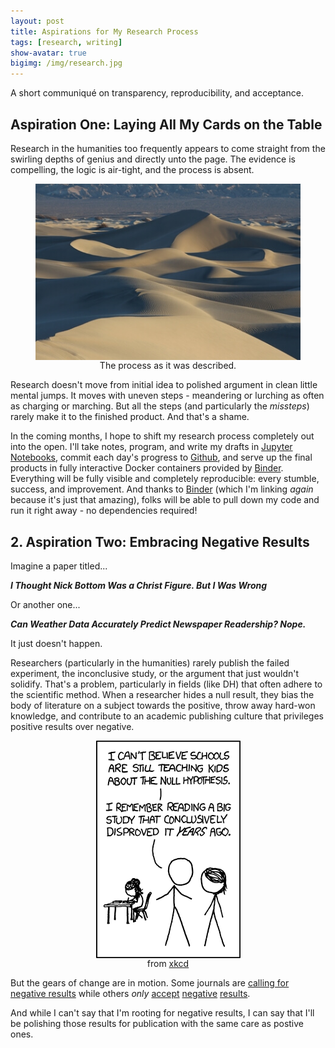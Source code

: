 ```yaml
---
layout: post
title: Aspirations for My Research Process
tags: [research, writing]
show-avatar: true
bigimg: /img/research.jpg
---
```


A short communiqué on transparency, reproducibility, and acceptance.

## Aspiration One: Laying All My Cards on the Table

Research in the humanities too frequently appears to come straight from the swirling depths of genius and directly unto the page. The evidence is compelling, the logic is air-tight, and the process is absent.

<figure>
  <center> 
    <img src="/img/desert.jpg" align="middle" alt="an empty desert">
    <figcaption>The process as it was described.</figcaption>
  </center>
</figure>

Research doesn't move from initial idea to polished argument in clean little mental jumps. It moves with uneven steps - meandering or lurching as often as charging or marching. But all the steps (and particularly the *missteps*) rarely make it to the finished product. And that's a shame. 

In the coming months, I hope to shift my research process completely out into the open. I'll take notes, program, and write my drafts in [Jupyter Notebooks](http://jupyter.org/), commit each day's progress to [Github](https://github.com/), and serve up the final products in fully interactive Docker containers provided by [Binder](https://mybinder.org/). Everything will be fully visible and completely reproducible: every stumble, success, and improvement. And thanks to [Binder](https://mybinder.org/) (which I'm linking *again* because it's just that amazing), folks will be able to pull down my code and run it right away - no dependencies required!

## 2. Aspiration Two: Embracing Negative Results

Imagine a paper titled...

***I Thought Nick Bottom Was a Christ Figure.  But I Was Wrong***

Or another one...

***Can Weather Data Accurately Predict Newspaper Readership? Nope.***

It just doesn't happen. 

Researchers (particularly in the humanities) rarely publish the failed experiment, the inconclusive study, or the argument that just wouldn't solidify. That's a problem, particularly in fields (like DH) that often adhere to the scientific method. When a researcher hides a null result, they bias the body of literature on a subject towards the positive, throw away hard-won knowledge, and contribute to an academic publishing culture that privileges positive results over negative. 

<figure>
  <center> 
    <img src="/img/null_hypothesis.png" align="middle" alt="xkcd comic 892">
    <figcaption>from <a href="https://www.xkcd.com/">xkcd</a></figcaption>
  </center>
</figure>

But the gears of change are in motion. Some journals are [calling for negative results](http://culturalanalytics.org/2018/03/send-us-your-null-results/) while others *only* [accept](http://www.jnr-eeb.org/index.php/jnr/index) [negative](https://jnrbm.biomedcentral.com/) [results](http://revistas.proeditio.com/jonnpr/index).

And while I can't say that I'm rooting for negative results, I can say that I'll be polishing those results for publication with the same care as postive ones.
